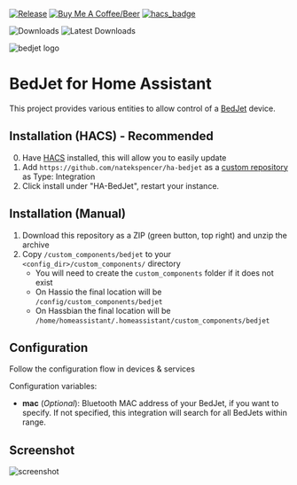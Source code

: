 [![Release](https://img.shields.io/github/v/release/natekspencer/ha-bedjet?style=for-the-badge)](https://github.com/natekspencer/ha-bedjet/releases)
[![Buy Me A Coffee/Beer](https://img.shields.io/badge/Buy_Me_A_☕/🍺-F16061?style=for-the-badge&logo=ko-fi&logoColor=white&labelColor=grey)](https://ko-fi.com/natekspencer)
[![hacs_badge](https://img.shields.io/badge/HACS-Custom-41BDF5.svg?style=for-the-badge)](https://github.com/hacs/integration)

![Downloads](https://img.shields.io/github/downloads/natekspencer/ha-bedjet/total?style=flat-square)
![Latest Downloads](https://img.shields.io/github/downloads/natekspencer/ha-bedjet/latest/total?style=flat-square)

<picture>
  <source media="(prefers-color-scheme: dark)" srcset="https://brands.home-assistant.io/bedjet/dark_logo.png">
  <img alt="bedjet logo" src="https://brands.home-assistant.io/bedjet/logo.png">
</picture>

# BedJet for Home Assistant

This project provides various entities to allow control of a [BedJet](https://bedjet.com) device.

## Installation (HACS) - Recommended

0. Have [HACS](https://custom-components.github.io/hacs/installation/manual/) installed, this will allow you to easily update
1. Add `https://github.com/natekspencer/ha-bedjet` as a [custom repository](https://custom-components.github.io/hacs/usage/settings/#add-custom-repositories) as Type: Integration
2. Click install under "HA-BedJet", restart your instance.

## Installation (Manual)

1. Download this repository as a ZIP (green button, top right) and unzip the archive
2. Copy `/custom_components/bedjet` to your `<config_dir>/custom_components/` directory
   - You will need to create the `custom_components` folder if it does not exist
   - On Hassio the final location will be `/config/custom_components/bedjet`
   - On Hassbian the final location will be `/home/homeassistant/.homeassistant/custom_components/bedjet`

## Configuration

Follow the configuration flow in devices & services

Configuration variables:

- **mac** (_Optional_): Bluetooth MAC address of your BedJet, if you want to specify. If not specified, this integration will search for all BedJets within range.

## Screenshot

![screenshot](https://i.imgur.com/Y836CWU.png)
